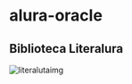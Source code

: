 ﻿# alura-oracle 
## Biblioteca Literalura
![literalutaimg](https://github.com/luiscutilak/alura-oracle-literalura/assets/87094060/58d21aa1-79b5-4f25-8fb3-123da7ece8b1)
